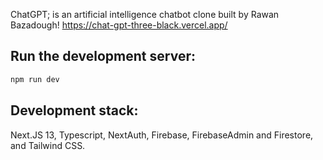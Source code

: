 ChatGPT; is an artificial intelligence chatbot clone built by Rawan Bazadough!
https://chat-gpt-three-black.vercel.app/

## Run the development server:

```bash
npm run dev
```
## Development stack:

Next.JS 13, Typescript, NextAuth, Firebase, FirebaseAdmin and Firestore, and Tailwind CSS.




